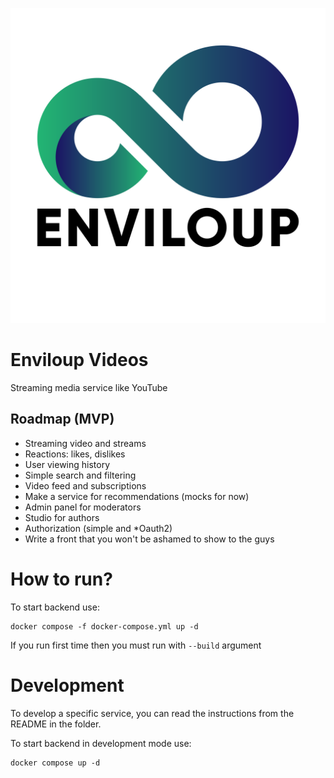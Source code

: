 ![enviloup logo](./docs/assets/logo/enviloup_logo.png)

# Enviloup Videos


Streaming media service like YouTube

## Roadmap (MVP)

- Streaming video and streams
- Reactions: likes, dislikes
- User viewing history
- Simple search and filtering
- Video feed and subscriptions
- Make a service for recommendations (mocks for now)
- Admin panel for moderators
- Studio for authors
- Authorization (simple and *Oauth2)
- Write a front that you won't be ashamed to show to the guys

# How to run?

To start backend use:

```shell
docker compose -f docker-compose.yml up -d
```

If you run first time then you must run with `--build` argument

# Development

To develop a specific service, you can read the instructions from the README in the folder.

To start backend in development mode use:

```shell
docker compose up -d
```
